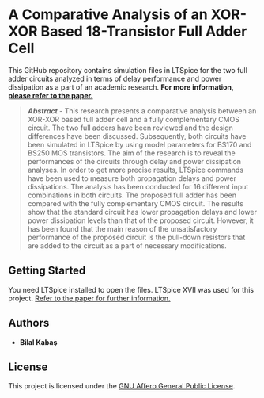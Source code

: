 # A Comparative Analysis of an XOR-XOR Based 18-Transistor Full Adder Cell

This GitHub repository contains simulation files in LTSpice for the two full adder circuits analyzed in terms of delay performance and power dissipation as a part of an academic research. **For more information, [please refer to the paper.](https://www.researchgate.net/publication/341756366_A_Comparative_Analysis_of_an_XOR-XOR_Based_18-Transistor_Full_Adder_Cell)**

> ***Abstract*** - This research presents a comparative analysis between an XOR-XOR based full adder cell and a fully complementary CMOS circuit. The two full adders have been reviewed and the design differences have been discussed. Subsequently, both circuits have been simulated in LTSpice by using model parameters for BS170 and BS250 MOS transistors. The aim of the research is to reveal the performances of the circuits through delay and power dissipation analyses. In order to get more precise results, LTSpice commands have been used to measure both propagation delays and power dissipations. The analysis has been conducted for 16 different input combinations in both circuits. The proposed full adder has been compared with the fully complementary CMOS circuit. The results show that the standard circuit has lower propagation delays and lower power dissipation levels than that of the proposed circuit. However, it has been found that the main reason of the unsatisfactory performance of the proposed circuit is the pull-down resistors that are added to the circuit as a part of necessary modifications.

## Getting Started

You need LTSpice installed to open the files. LTSpice XVII was used for this project. [Refer to the paper for further information.](https://www.researchgate.net/publication/341756366_A_Comparative_Analysis_of_an_XOR-XOR_Based_18-Transistor_Full_Adder_Cell)

## Authors

* **Bilal Kabaş**

## License

This project is licensed under the [GNU Affero General Public License](LICENSE).
